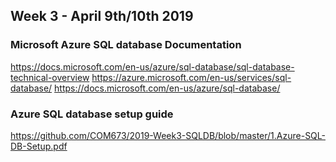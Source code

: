 ## Week 3 - April 9th/10th 2019

### Microsoft Azure SQL database Documentation
https://docs.microsoft.com/en-us/azure/sql-database/sql-database-technical-overview
https://azure.microsoft.com/en-us/services/sql-database/
https://docs.microsoft.com/en-us/azure/sql-database/

### Azure SQL database setup guide
https://github.com/COM673/2019-Week3-SQLDB/blob/master/1.Azure-SQL-DB-Setup.pdf

